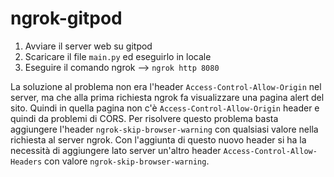 # ngrok-gitpod

1) Avviare il server web su gitpod
2) Scaricare il file `main.py` ed eseguirlo in locale
3) Eseguire il comando ngrok --> `ngrok http 8080`

La soluzione al problema non era l'header `Access-Control-Allow-Origin` nel server, ma che alla prima richiesta ngrok fa visualizzare una pagina alert del sito. Quindi in quella pagina non c'è `Access-Control-Allow-Origin` header e quindi da problemi di CORS. Per risolvere questo problema basta aggiungere l'header `ngrok-skip-browser-warning` con qualsiasi valore nella richiesta al server ngrok. Con l'aggiunta di questo nuovo header si ha la necessità di aggiungere lato server un'altro header `Access-Control-Allow-Headers` con valore `ngrok-skip-browser-warning`.
